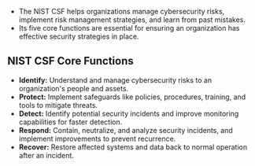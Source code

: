 

- The NIST CSF helps organizations manage cybersecurity risks, implement risk management strategies, and learn from past mistakes.
- Its five core functions are essential for ensuring an organization has effective security strategies in place.

## NIST CSF Core Functions

- **Identify:** Understand and manage cybersecurity risks to an organization's people and assets.
- **Protect:** Implement safeguards like policies, procedures, training, and tools to mitigate threats.
- **Detect:** Identify potential security incidents and improve monitoring capabilities for faster detection.
- **Respond:** Contain, neutralize, and analyze security incidents, and implement improvements to prevent recurrence.
- **Recover:** Restore affected systems and data back to normal operation after an incident.